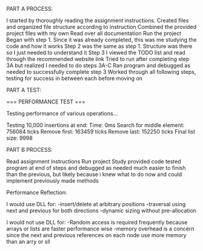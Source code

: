 
PART A PROCESS:

I started by thoroughly reading the assignment instructions.
Created files and organized file structure according to instruction
Combined the provided project files with my own
Read over all documentation
Run the project
Began with step 1. Since it was already completed, this was me studying the code and how it works
Step 2 was the same as step 1. Structure was there so I just needed to understand it
Step 3 I viewed the TODO list and read through the recommended website link
Tried to run after completing step 3A but realized I needed to do steps 3A-C
Ran program and debugged as needed to successfully complete step 3
Worked through all following steps, testing for success in between each before moving on

PART A TEST:

=== PERFORMANCE TEST ===

Testing performance of various operations...

Testing 10,000 insertions at end:
Time: 0ms
Search for middle element: 756084 ticks
Remove first: 163459 ticks
Remove last: 152250 ticks
Final list size: 9998

PART B PROCESS:

Read assignment instructions
Run project
Study provided code
tested program at end of steps and debugged as needed
much easier to finish than the previous, but likely because i knew what to do now and could implement previously made methods

Performance Reflection:

I would use DLL for:
-insert/delete at arbitrary positions
-traversal using next and previous for both directions
-dynamic sizing without pre-allocation

I would not use DLL for:
-Random access is required frequently because arrays or lists are faster performance wise
-memory overhead is a concern since the next and previous references on each node use more memory than an arry or sll
